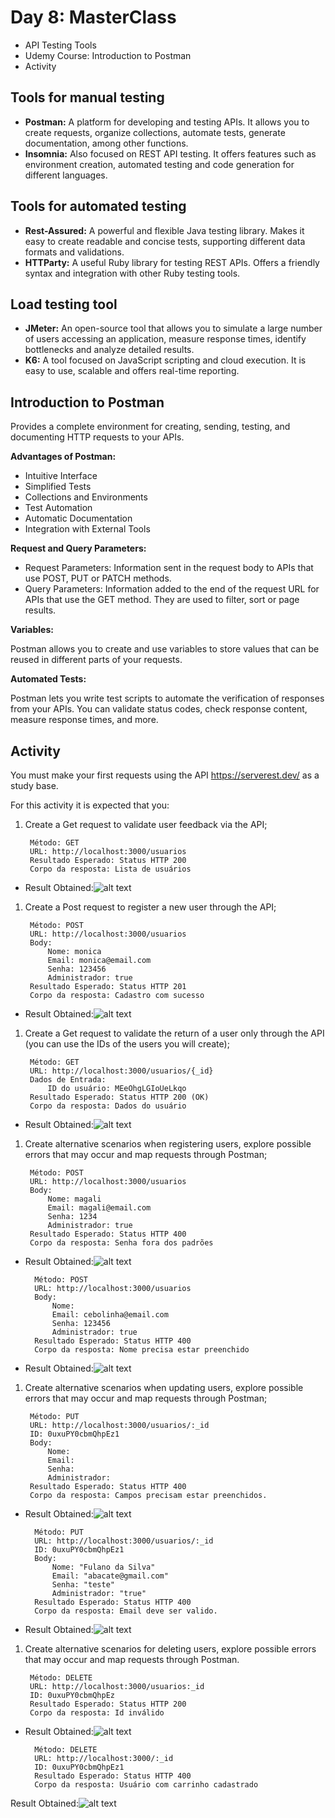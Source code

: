 # Day 8: MasterClass

- API Testing Tools
- Udemy Course: Introduction to Postman
- Activity

## Tools for manual testing

- **Postman:** A platform for developing and testing APIs. It allows you to create requests, organize collections, automate tests, generate documentation, among other functions.
- **Insomnia:** Also focused on REST API testing. It offers features such as environment creation, automated testing and code generation for different languages.

## Tools for automated testing

- **Rest-Assured:** A powerful and flexible Java testing library. Makes it easy to create readable and concise tests, supporting different data formats and validations.
- **HTTParty:** A useful Ruby library for testing REST APIs. Offers a friendly syntax and integration with other Ruby testing tools.

## Load testing tool

- **JMeter:** An open-source tool that allows you to simulate a large number of users accessing an application, measure response times, identify bottlenecks and analyze detailed results.
- **K6:** A tool focused on JavaScript scripting and cloud execution. It is easy to use, scalable and offers real-time reporting.

## Introduction to Postman

Provides a complete environment for creating, sending, testing, and documenting HTTP requests to your APIs.

**Advantages of Postman:**

- Intuitive Interface
- Simplified Tests
- Collections and Environments
- Test Automation
- Automatic Documentation
- Integration with External Tools

**Request and Query Parameters:**

- Request Parameters: Information sent in the request body to APIs that use POST, PUT or PATCH methods.
- Query Parameters: Information added to the end of the request URL for APIs that use the GET method. They are used to filter, sort or page results.

**Variables:**

Postman allows you to create and use variables to store values that can be reused in different parts of your requests.

**Automated Tests:**

Postman lets you write test scripts to automate the verification of responses from your APIs. You can validate status codes, check response content, measure response times, and more.

## Activity

You must make your first requests using the API https://serverest.dev/ as a study base.

For this activity it is expected that you:

1. Create a Get request to validate user feedback via the API;

    ```
     Método: GET
     URL: http://localhost:3000/usuarios
     Resultado Esperado: Status HTTP 200
     Corpo da resposta: Lista de usuários
    ```

- Result Obtained:![alt text](Imagens/image.png)

1. Create a Post request to register a new user through the API;

    ```
     Método: POST
     URL: http://localhost:3000/usuarios
     Body:
         Nome: monica
         Email: monica@email.com
         Senha: 123456
         Administrador: true
     Resultado Esperado: Status HTTP 201
     Corpo da resposta: Cadastro com sucesso
    ```

- Result Obtained:![alt text](Imagens/image-1.png)

1. Create a Get request to validate the return of a user only through the API (you can use the IDs of the users you will create);

    ```
     Método: GET
     URL: http://localhost:3000/usuarios/{_id}
     Dados de Entrada:
         ID do usuário: MEeOhgLGIoUeLkqo
     Resultado Esperado: Status HTTP 200 (OK)
     Corpo da resposta: Dados do usuário
    ```

- Result Obtained:![alt text](Imagens/image-3.png)

1. Create alternative scenarios when registering users, explore possible errors that may occur and map requests through Postman;

    ```
     Método: POST
     URL: http://localhost:3000/usuarios
     Body:
         Nome: magali
         Email: magali@email.com
         Senha: 1234
         Administrador: true
     Resultado Esperado: Status HTTP 400
     Corpo da resposta: Senha fora dos padrões
    ```

- Result Obtained:![alt text](Imagens/image-4.png)

    ```
      Método: POST
      URL: http://localhost:3000/usuarios
      Body:
          Nome:
          Email: cebolinha@email.com
          Senha: 123456
          Administrador: true
      Resultado Esperado: Status HTTP 400
      Corpo da resposta: Nome precisa estar preenchido
    ```

- Result Obtained:![alt text](Imagens/image-5.png)

1. Create alternative scenarios when updating users, explore possible errors that may occur and map requests through Postman;

    ```
     Método: PUT
     URL: http://localhost:3000/usuarios/:_id
     ID: 0uxuPY0cbmQhpEz1
     Body:
         Nome:
         Email:
         Senha:
         Administrador:
     Resultado Esperado: Status HTTP 400
     Corpo da resposta: Campos precisam estar preenchidos.
    ```

- Result Obtained:![alt text](Imagens/image-6.png)

    ```
      Método: PUT
      URL: http://localhost:3000/usuarios/:_id
      ID: 0uxuPY0cbmQhpEz1
      Body:
          Nome: "Fulano da Silva"
          Email: "abacate@gmail.com"
          Senha: "teste"
          Administrador: "true"
      Resultado Esperado: Status HTTP 400
      Corpo da resposta: Email deve ser valido.
    ```

- Result Obtained:![alt text](Imagens/image-7.png)

1. Create alternative scenarios for deleting users, explore possible errors that may occur and map requests through Postman.

    ```
     Método: DELETE
     URL: http://localhost:3000/usuarios:_id
     ID: 0uxuPY0cbmQhpEz
     Resultado Esperado: Status HTTP 200
     Corpo da resposta: Id inválido
    ```

- Result Obtained:![alt text](Imagens/image-8.png)

    ```
      Método: DELETE
      URL: http://localhost:3000/:_id
      ID: 0uxuPY0cbmQhpEz1
      Resultado Esperado: Status HTTP 400
      Corpo da resposta: Usuário com carrinho cadastrado
    ```

Result Obtained:![alt text](Imagens/image-9.png)
